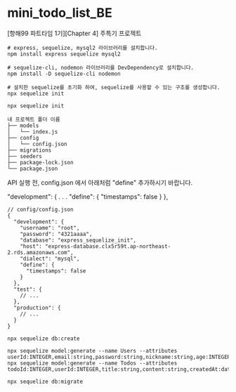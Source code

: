 # mini_todo_list_BE

[항해99 파트타임 1기][Chapter 4] 주특기 프로젝트

```
# express, sequelize, mysql2 라이브러리를 설치합니다.
npm install express sequelize mysql2

# sequelize-cli, nodemon 라이브러리를 DevDependency로 설치합니다.
npm install -D sequelize-cli nodemon

# 설치한 sequelize를 초기화 하여, sequelize를 사용할 수 있는 구조를 생성합니다.
npx sequelize init
```

```
npx sequelize init
```

```
내 프로젝트 폴더 이름
├── models
│   └── index.js
├── config
│   └── config.json
├── migrations
├── seeders
├── package-lock.json
└── package.json
```

API 실행 전, config.json 에서 아래처럼 "define" 추가하시기 바랍니다.

"development": {
.
.
.
"define": {
"timestamps": false
}
},

```
// config/config.json
{
  "development": {
    "username": "root",
    "password": "4321aaaa",
    "database": "express_sequelize_init",
    "host": "express-database.clx5r59t.ap-northeast-2.rds.amazonaws.com",
    "dialect": "mysql",
    "define": {
      "timestamps": false
    }
  },
  "test": {
    // ...
  },
  "production": {
    // ...
  }
}
```

```
npx sequelize db:create
```

```
npx sequelize model:generate --name Users --attributes userId:INTEGER,email:string,password:string,nickname:string,age:INTEGER
npx sequelize model:generate --name Todos --attributes todoId:INTEGER,userId:INTEGER,title:string,content:string,createdAt:date,updateAt:date,doneAt:date,done:boolean
```

```
npx sequelize db:migrate
```
